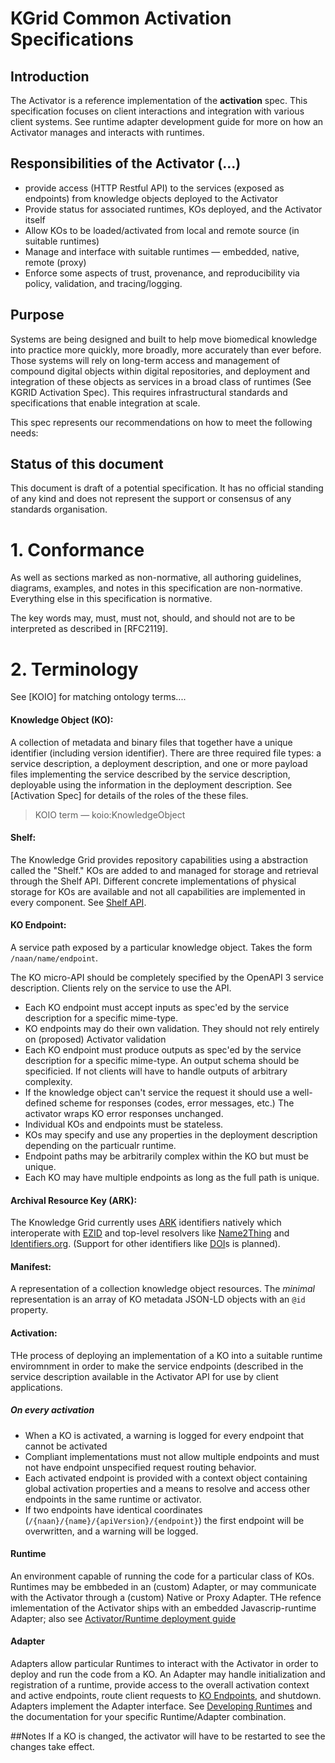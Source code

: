 # KGrid Common Activation Specifications

## Introduction

The Activator is a reference implementation of the **activation** spec. This specification focuses on client interactions and integration with various client systems. See runtime adapter development guide for more on how an Activator manages and interacts with runtimes.

## Responsibilities of the Activator (...)

- provide access (HTTP Restful API) to the services (exposed as endpoints) from knowledge objects deployed to the Activator
- Provide status for associated runtimes, KOs deployed, and the Activator itself
- Allow KOs to be loaded/activated from local and remote source (in suitable runtimes)
- Manage and interface with suitable runtimes — embedded, native, remote (proxy)
- Enforce some aspects of trust, provenance, and reproducibility via policy, validation, and tracing/logging.


## Purpose

Systems are being designed and built to help move biomedical knowledge into practice more quickly, more broadly, more accurately than ever before. Those systems will rely on long-term access and management of compound digital objects within digital repositories, and deployment and integration of these objects as services in a broad class of runtimes (See KGRID Activation Spec). This requires infrastructural standards and specifications that enable integration at scale.

This spec represents our recommendations on how to meet the following needs:

## Status of this document

This document is draft of a potential specification. It has no official standing of any kind and does not represent the support or consensus of any standards organisation.

# 1. Conformance

As well as sections marked as non-normative, all authoring guidelines, diagrams, examples, and notes in this specification are non-normative. Everything else in this specification is normative.

The key words <conform>may</conform>, <conform>must</conform>, <conform>must not</conform>, <conform>should</conform>, and <conform>should not</conform> are to be interpreted as described in [RFC2119].

# 2. Terminology

See [KOIO] for matching ontology terms....

#### Knowledge Object (KO):
A collection of metadata and binary files that together have a unique identifier (including version identifier). There are three required file types: a service description, a deployment description, and one or more payload files implementing the service described by the service description, deployable using the information in the deployment description. See [Activation Spec] for details of the roles of the these files.
> KOIO term — koio:KnowledgeObject

#### Shelf:

The Knowledge Grid provides repository capabilities using a abstraction called the "Shelf." KOs are added to and managed for storage and retrieval through the Shelf API. Different concrete implementations of physical storage for KOs are available and not all capabilities are implemented in every component. See [Shelf API](shelf-api.md).

#### KO Endpoint:
A service path exposed by a particular knowledge object. Takes the form `/naan/name/endpoint`.

The KO micro-API <conform>should</conform> be completely specified by the OpenAPI 3 service description. Clients rely on the service to use the API.

- Each KO endpoint <conform>must</conform> accept inputs as spec'ed by the service description for a specific mime-type.
- KO endpoints <conform>may</conform> do their own validation. They <conform>should</conform> not rely entirely on <proposed>(proposed)</proposed> Activator validation
- Each KO endpoint <conform>must</conform> produce outputs as spec'ed by the service description for a specific mime-type. An output schema <conform>should</conform> be specificied. If not clients will have to handle outputs of arbitrary complexity.
- If the knowledge object can't service the request it <conform>should</conform> use a well-defined scheme for responses (codes, error messages, etc.) The activator wraps KO error responses unchanged.
- Individual KOs and endpoints <conform>must</conform> be stateless.
- KOs <conform>may</conform> specify and use any properties in the deployment description depending on the particualr runtime.
- Endpoint paths <conform>may</conform> be arbitrarily complex within the KO but <conform>must</conform> be unique.
- Each KO <conform>may</conform> have multiple endpoints as long as the full path is unique.


#### Archival Resource Key (ARK):
The Knowledge Grid currently uses [ARK](https://n2t.net/e/ark_ids.html) identifiers natively which interoperate with [EZID](http://ezid.cdlib.org) and top-level resolvers like [Name2Thing](http://www.n2t.net) and [Identifiers.org](http://www.identifiers.org). (Support for other identifiers like [DOI](http://www.doi.org)s is planned).

#### Manifest:
A representation of a collection knowledge object resources. The *minimal* representation is an array of KO metadata JSON-LD objects with an `@id` property.

#### Activation:
THe process of deploying an implementation of a KO into a suitable runtime enviromnment in order to make the service endpoints (described in the service description available in the Activator API for use by client applications.
##### On every activation
- When a KO is activated, a warning is logged for every endpoint that cannot be activated
- Compliant implementations <conform>must not</conform> allow multiple endpoints and <conform>must not</conform> have endpoint  unspecified request routing behavior.
- Each activated endpoint is provided with a context object containing global activation properties and a means to resolve and access other endpoints in the same runtime or activator.
- If two endpoints have identical coordinates (`/{naan}/{name}/{apiVersion}/{endpoint}`) the first endpoint will be overwritten, and a warning will be logged.


#### Runtime

An environment capable of running the code for a particular class of KOs. Runtimes <conform>may</conform> be embbeded in an (custom) Adapter, or <conform>may</conform> communicate with the Activator through a (custom) Native or Proxy Adapter. THe refence imlementation of the Activator ships with an embedded Javascrip-runtime Adapter; also see [Activator/Runtime deployment guide]()

#### Adapter

Adapters allow particular Runtimes to interact with the Activator in order to deploy and run the code from a KO. An Adapter <conform>may</conform> handle initialization and registration of a runtime, provide access to the overall activation context and active endpoints, route client requests to [KO Endpoints](), and shutdown. Adapters implement the Adapter interface. See [Developing Runtimes]() and the documentation for your specific Runtime/Adapter combination.




##Notes
If a KO is changed, the activator will have to be restarted to see the
changes take effect.